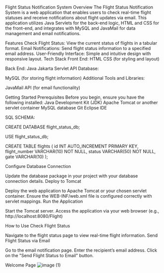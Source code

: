 Flight Status Notification System
Overview
The Flight Status Notification System is a web application that enables users to check real-time flight statuses and receive notifications about flight updates via email. This application utilizes Java Servlets for the back-end logic, HTML and CSS for the front-end, and integrates with MySQL and JavaMail for data management and email notifications.

Features
Check Flight Status: View the current status of flights in a tabular format.
Email Notifications: Send flight status information to a specified email address.
User-Friendly Interface: Simple and intuitive design with responsive layout.
Tech Stack
Front End:
HTML
CSS (for styling and layout)

Back End:
Java
Jakarta Servlet API
Database:

MySQL (for storing flight information)
Additional Tools and Libraries:

JavaMail API (for email functionality)

Getting Started
Prerequisites
Before you begin, ensure you have the following installed:
Java Development Kit (JDK)
Apache Tomcat or another servlet container
MySQL database
Git
Eclipse IDE

SQL SCHEMA:

CREATE DATABASE flight_status_db;

USE flight_status_db;

CREATE TABLE flights (
    id INT AUTO_INCREMENT PRIMARY KEY,
    flight_number VARCHAR(10) NOT NULL,
    status VARCHAR(50) NOT NULL,
    gate VARCHAR(10)
);

Configure Database Connection

Update the database package in your project with your database connection details.
Deploy to Tomcat

Deploy the web application to Apache Tomcat or your chosen servlet container.
Ensure the WEB-INF/web.xml file is configured correctly with servlet mappings.
Run the Application

Start the Tomcat server.
Access the application via your web browser (e.g., http://localhost:8080/Flight)

How to Use
Check Flight Status

Navigate to the flight status page to view real-time flight information.
Send Flight Status via Email

Go to the email notification page.
Enter the recipient’s email address.
Click on the "Send Flight Status to Email" button.

Welcome Page
![image (1)](https://github.com/user-attachments/assets/1be2ffcd-3008-4b9b-8f21-34bd3414209f)


